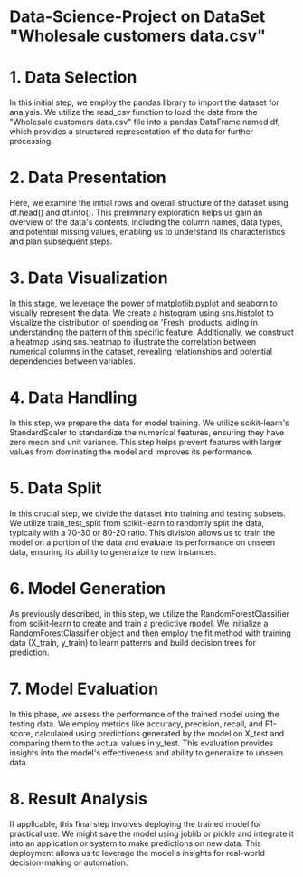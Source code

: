# Data-Science-Project on DataSet "Wholesale customers data.csv"
# 1. Data Selection
In this initial step, we employ the pandas library to import the dataset for analysis. We utilize the read_csv function to load the data from the "Wholesale customers data.csv" file into a pandas DataFrame named df, which provides a structured representation of the data for further processing.

# 2. Data Presentation
Here, we examine the initial rows and overall structure of the dataset using df.head() and df.info(). This preliminary exploration helps us gain an overview of the data's contents, including the column names, data types, and potential missing values, enabling us to understand its characteristics and plan subsequent steps.

# 3. Data Visualization
In this stage, we leverage the power of matplotlib.pyplot and seaborn to visually represent the data. We create a histogram using sns.histplot to visualize the distribution of spending on 'Fresh' products, aiding in understanding the pattern of this specific feature. Additionally, we construct a heatmap using sns.heatmap to illustrate the correlation between numerical columns in the dataset, revealing relationships and potential dependencies between variables.

# 4. Data Handling
 In this step, we prepare the data for model training. We utilize scikit-learn's StandardScaler to standardize the numerical features, ensuring they have zero mean and unit variance. This step helps prevent features with larger values from dominating the model and improves its performance.

# 5. Data Split
In this crucial step, we divide the dataset into training and testing subsets. We utilize train_test_split from scikit-learn to randomly split the data, typically with a 70-30 or 80-20 ratio. This division allows us to train the model on a portion of the data and evaluate its performance on unseen data, ensuring its ability to generalize to new instances.

# 6. Model Generation
As previously described, in this step, we utilize the RandomForestClassifier from scikit-learn to create and train a predictive model. We initialize a RandomForestClassifier object and then employ the fit method with training data (X_train, y_train) to learn patterns and build decision trees for prediction.

# 7. Model Evaluation
 In this phase, we assess the performance of the trained model using the testing data. We employ metrics like accuracy, precision, recall, and F1-score, calculated using predictions generated by the model on X_test and comparing them to the actual values in y_test. This evaluation provides insights into the model's effectiveness and ability to generalize to unseen data.

# 8. Result Analysis
If applicable, this final step involves deploying the trained model for practical use. We might save the model using joblib or pickle and integrate it into an application or system to make predictions on new data. This deployment allows us to leverage the model's insights for real-world decision-making or automation.
